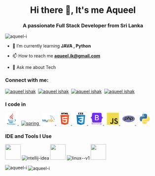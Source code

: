 <h1 align="center">Hi there 👋, It's me Aqueel</h1>
<h3 align="center">A passionate Full Stack Developer from Sri Lanka</h3>

<p align="left"> <img src="https://komarev.com/ghpvc/?username=aqueel-i&label=Profile%20views&color=0e75b6&style=flat" alt="aqueel-i" /> </p>

- 🌱 I’m currently learning **JAVA , Python**

- 📫 How to reach me **aqueel.ik@gmail.com**

- 💬 Ask me about Tech

<h3 align="left">Connect with me:</h3>
<p align="left">
<a href="https://linkedin.com/in/aqueel ishak" target="blank"><img align="center" src="https://raw.githubusercontent.com/rahuldkjain/github-profile-readme-generator/master/src/images/icons/Social/linked-in-alt.svg" alt="aqueel ishak" height="30" width="40" /></a>&nbsp;
<a href="https://fb.com/aqueel ishak" target="blank"><img align="center" src="https://raw.githubusercontent.com/rahuldkjain/github-profile-readme-generator/master/src/images/icons/Social/facebook.svg" alt="aqueel ishak" height="30" width="40" /></a>&nbsp;
<a href="https://instagram.com/aqueel ishak" target="blank"><img align="center" src="https://raw.githubusercontent.com/rahuldkjain/github-profile-readme-generator/master/src/images/icons/Social/instagram.svg" alt="aqueel ishak" height="30" width="40" /></a>&nbsp;
<a href="https://stackoverflow.com/users/aqueel ishak" target="blank"><img align="center" src="https://raw.githubusercontent.com/rahuldkjain/github-profile-readme-generator/master/src/images/icons/Social/stack-overflow.svg" alt="aqueel ishak" height="30" width="40" /></a>
</p>


<h3 align="left">I code in</h3>
<p align="left"> 
<a href="https://www.java.com" target="_blank" rel="noreferrer"> <img src="https://raw.githubusercontent.com/devicons/devicon/master/icons/java/java-original.svg" alt="java" width="40" height="40"/> </a>&nbsp; 
<a href="https://spring.io/" target="_blank" rel="noreferrer"> <img src="https://www.vectorlogo.zone/logos/springio/springio-icon.svg" alt="spring" width="40" height="40"/> </a>&nbsp; 
<a href="https://www.mysql.com/" target="_blank" rel="noreferrer"> <img src="https://raw.githubusercontent.com/devicons/devicon/master/icons/mysql/mysql-original-wordmark.svg" alt="mysql" width="40" height="40"/> </a>&nbsp;
<a href="https://www.w3.org/html/" target="_blank" rel="noreferrer"> <img src="https://raw.githubusercontent.com/devicons/devicon/master/icons/html5/html5-original-wordmark.svg" alt="html5" width="40" height="40"/> </a>&nbsp; 
<a href="https://www.w3schools.com/css/" target="_blank" rel="noreferrer"> <img src="https://raw.githubusercontent.com/devicons/devicon/master/icons/css3/css3-original-wordmark.svg" alt="css3" width="40" height="40"/> </a>&nbsp;
<a href="https://getbootstrap.com" target="_blank" rel="noreferrer"> <img src="https://raw.githubusercontent.com/devicons/devicon/master/icons/bootstrap/bootstrap-plain-wordmark.svg" alt="bootstrap" width="40" height="40"/> </a>&nbsp;
<a href="https://developer.mozilla.org/en-US/docs/Web/JavaScript" target="_blank" rel="noreferrer"> <img src="https://raw.githubusercontent.com/devicons/devicon/master/icons/javascript/javascript-original.svg" alt="javascript" width="40" height="40"/> </a>&nbsp;  
<a href="https://www.php.net" target="_blank" rel="noreferrer"> <img src="https://raw.githubusercontent.com/devicons/devicon/master/icons/php/php-original.svg" alt="php" width="40" height="40"/> </a>&nbsp; 
<a href="https://www.python.org" target="_blank" rel="noreferrer"> <img src="https://raw.githubusercontent.com/devicons/devicon/master/icons/python/python-original.svg" alt="python" width="40" height="40"/> </a> </p>

<h3 align="left">IDE and Tools I Use</h3>
<img height="50" width="50" src="https://img.icons8.com/color/48/000000/visual-studio-code-2019.png"/>
<img width="48" height="48" src="https://img.icons8.com/color/48/intellij-idea.png" alt="intellij-idea"/>
<img height="50" width="50" src="https://img.icons8.com/color/50/000000/git.png"/>
<img width="48" height="48" src="https://img.icons8.com/color/48/linux--v1.png" alt="linux--v1"/>
<img height="50" width="50" src="https://img.icons8.com/doodle/48/000000/adobe-photoshop.png"/>

<p><img align="left" src="https://github-readme-stats.vercel.app/api/top-langs?username=aqueel-i&show_icons=true&locale=en&layout=compact" alt="aqueel-i" /></p>

<p>&nbsp;<img align="center" src="https://github-readme-stats.vercel.app/api?username=aqueel-i&show_icons=true&locale=en" alt="aqueel-i" /></p>
